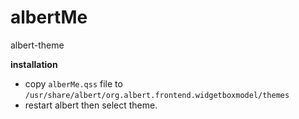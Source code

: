 # albertMe
albert-theme 

**installation**

 - copy `alberMe.qss` file to `/usr/share/albert/org.albert.frontend.widgetboxmodel/themes`
 - restart albert then select theme.
